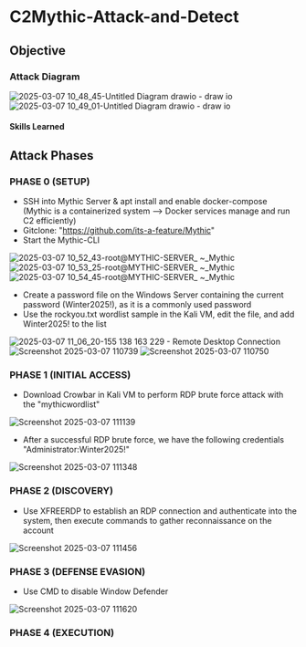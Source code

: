 # C2Mythic-Attack-and-Detect

## Objective


### Attack Diagram
![2025-03-07 10_48_45-Untitled Diagram drawio - draw io](https://github.com/user-attachments/assets/bb02f68d-69bf-49dc-89d6-c5045c9741ea)
![2025-03-07 10_49_01-Untitled Diagram drawio - draw io](https://github.com/user-attachments/assets/7f936758-e35f-4d7d-ad4e-ed35d2240456)

#### Skills Learned

## Attack Phases
### PHASE 0 (SETUP)
- SSH into Mythic Server & apt install and enable docker-compose (Mythic is a containerized system --> Docker services manage and run C2 efficiently)
- Gitclone: "https://github.com/its-a-feature/Mythic"
- Start the Mythic-CLI

![2025-03-07 10_52_43-root@MYTHIC-SERVER_ ~_Mythic](https://github.com/user-attachments/assets/85c4f311-5d57-4ecb-afa1-4734fc85a088)
![2025-03-07 10_53_25-root@MYTHIC-SERVER_ ~_Mythic](https://github.com/user-attachments/assets/77b6c085-d0bb-4d18-86c7-71b723650764)
![2025-03-07 10_54_45-root@MYTHIC-SERVER_ ~_Mythic](https://github.com/user-attachments/assets/eee37928-f1ff-4fa9-8431-8a95e17b5033)

- Create a password file on the Windows Server containing the current password (Winter2025!), as it is a commonly used password
- Use the rockyou.txt wordlist sample in the Kali VM, edit the file, and add Winter2025! to the list

![2025-03-07 11_06_20-155 138 163 229 - Remote Desktop Connection](https://github.com/user-attachments/assets/0705051a-aa61-4e4c-b1be-00abca56e28d)
![Screenshot 2025-03-07 110739](https://github.com/user-attachments/assets/837de843-3dbd-408e-aab0-434463d2085e)
![Screenshot 2025-03-07 110750](https://github.com/user-attachments/assets/a6aad53d-2e95-41c5-88c4-aa9e0828d05b)

### PHASE 1 (INITIAL ACCESS)
- Download Crowbar in Kali VM to perform RDP brute force attack with the "mythicwordlist"

![Screenshot 2025-03-07 111139](https://github.com/user-attachments/assets/669852a8-f441-4cd8-9490-f333ba501407)

- After a successful RDP brute force, we have the following credentials "Administrator:Winter2025!"

![Screenshot 2025-03-07 111348](https://github.com/user-attachments/assets/50d86c00-4d35-48e7-808a-bae0230b15e8)

### PHASE 2 (DISCOVERY)
- Use XFREERDP to establish an RDP connection and authenticate into the system, then execute commands to gather reconnaissance on the account

![Screenshot 2025-03-07 111456](https://github.com/user-attachments/assets/da307222-d32f-498a-9f6a-f726f6f76327)

### PHASE 3 (DEFENSE EVASION)
- Use CMD to disable Window Defender

![Screenshot 2025-03-07 111620](https://github.com/user-attachments/assets/14045543-9d03-4b68-8d9e-9a3728d862e0)

### PHASE 4 (EXECUTION)


















